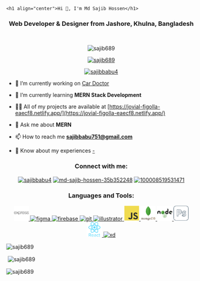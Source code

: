  <img  width="500" src="https://www.optimalvirtualemployee.com/wp-content/uploads/2023/01/front-end-development.gif" alt="">

    <h1 align="center">Hi 👋, I'm Md Sajib Hossen</h1>
<h3 align="center">Web Developer & Designer from Jashore, Khulna, Bangladesh</h3>
<div align="center">
    <img  width="500" src="https://cdn.dribbble.com/users/1162077/screenshots/3848914/programmer.gif" alt="">

</div>
<p align="center"> <img src="https://komarev.com/ghpvc/?username=sajib689&label=Profile%20views&color=0e75b6&style=flat" alt="sajib689" /> </p>

<p align="center"> <a href="https://github.com/ryo-ma/github-profile-trophy"><img src="https://github-profile-trophy.vercel.app/?username=sajib689" alt="sajib689" /></a> </p>

<p align="center"> <a href="https://twitter.com/sajibbabu4" target="blank"><img src="https://img.shields.io/twitter/follow/sajibbabu4?logo=twitter&style=for-the-badge" alt="sajibbabu4" /></a> </p>

- 🔭 I’m currently working on [Car Doctor](https://admirable-dodol-fb69fd.netlify.app/)

- 🌱 I’m currently learning **MERN Stack Development**

- 👨‍💻 All of my projects are available at [https://jovial-figolla-eaecf8.netlify.app/](https://jovial-figolla-eaecf8.netlify.app/)

- 💬 Ask me about **MERN**

- 📫 How to reach me **sajibbabu751@gmail.com**

- 📄 Know about my experiences [-](-)

<h3 align="center">Connect with me:</h3>
<p align="center">
<a href="https://twitter.com/sajibbabu4" target="blank"><img align="center" src="https://raw.githubusercontent.com/rahuldkjain/github-profile-readme-generator/master/src/images/icons/Social/twitter.svg" alt="sajibbabu4" height="30" width="40" /></a>
<a href="https://linkedin.com/in/md-sajib-hossen-35b352248" target="blank"><img align="center" src="https://raw.githubusercontent.com/rahuldkjain/github-profile-readme-generator/master/src/images/icons/Social/linked-in-alt.svg" alt="md-sajib-hossen-35b352248" height="30" width="40" /></a>
<a href="https://fb.com/100008519531471" target="blank"><img align="center" src="https://raw.githubusercontent.com/rahuldkjain/github-profile-readme-generator/master/src/images/icons/Social/facebook.svg" alt="100008519531471" height="30" width="40" /></a>
</p>

<h3 align="center">Languages and Tools:</h3>
<p align="center"> <a href="https://expressjs.com" target="_blank" rel="noreferrer"> <img src="https://raw.githubusercontent.com/devicons/devicon/master/icons/express/express-original-wordmark.svg" alt="express" width="40" height="40"/> </a> <a href="https://www.figma.com/" target="_blank" rel="noreferrer"> <img src="https://www.vectorlogo.zone/logos/figma/figma-icon.svg" alt="figma" width="40" height="40"/> </a> <a href="https://firebase.google.com/" target="_blank" rel="noreferrer"> <img src="https://www.vectorlogo.zone/logos/firebase/firebase-icon.svg" alt="firebase" width="40" height="40"/> </a> <a href="https://git-scm.com/" target="_blank" rel="noreferrer"> <img src="https://www.vectorlogo.zone/logos/git-scm/git-scm-icon.svg" alt="git" width="40" height="40"/> </a> <a href="https://www.adobe.com/in/products/illustrator.html" target="_blank" rel="noreferrer"> <img src="https://www.vectorlogo.zone/logos/adobe_illustrator/adobe_illustrator-icon.svg" alt="illustrator" width="40" height="40"/> </a> <a href="https://developer.mozilla.org/en-US/docs/Web/JavaScript" target="_blank" rel="noreferrer"> <img src="https://raw.githubusercontent.com/devicons/devicon/master/icons/javascript/javascript-original.svg" alt="javascript" width="40" height="40"/> </a> <a href="https://www.mongodb.com/" target="_blank" rel="noreferrer"> <img src="https://raw.githubusercontent.com/devicons/devicon/master/icons/mongodb/mongodb-original-wordmark.svg" alt="mongodb" width="40" height="40"/> </a> <a href="https://nodejs.org" target="_blank" rel="noreferrer"> <img src="https://raw.githubusercontent.com/devicons/devicon/master/icons/nodejs/nodejs-original-wordmark.svg" alt="nodejs" width="40" height="40"/> </a> <a href="https://www.photoshop.com/en" target="_blank" rel="noreferrer"> <img src="https://raw.githubusercontent.com/devicons/devicon/master/icons/photoshop/photoshop-line.svg" alt="photoshop" width="40" height="40"/> </a> <a href="https://reactjs.org/" target="_blank" rel="noreferrer"> <img src="https://raw.githubusercontent.com/devicons/devicon/master/icons/react/react-original-wordmark.svg" alt="react" width="40" height="40"/> </a> <a href="https://www.adobe.com/products/xd.html" target="_blank" rel="noreferrer"> <img src="https://cdn.worldvectorlogo.com/logos/adobe-xd.svg" alt="xd" width="40" height="40"/> </a> </p>

<p><img align="center" src="https://github-readme-stats.vercel.app/api/top-langs?username=sajib689&show_icons=true&locale=en&layout=compact" alt="sajib689" /></p>

<p>&nbsp;<img align="center" src="https://github-readme-stats.vercel.app/api?username=sajib689&show_icons=true&locale=en" alt="sajib689" /></p>

<p><img align="center" src="https://github-readme-streak-stats.herokuapp.com/?user=sajib689&" alt="sajib689" /></p>
